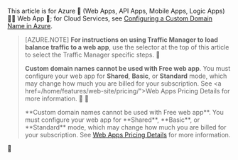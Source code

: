 This article is for Azure  (Web Apps, API Apps, Mobile Apps, Logic Apps)  Web App ; for Cloud Services, see <a href="/develop/net/common-tasks/custom-dns/">Configuring a Custom Domain Name in Azure</a>.

> [AZURE.NOTE]  **For instructions on using Traffic Manager to load balance traffic to a web app**, use the selector at the top of this article to select the Traffic Manager specific steps.

>
> **Custom domain names cannot be used with Free web app**. You must configure your web app for **Shared**, **Basic**, or **Standard** mode, which may change how much you are billed for your subscription. See <a href=/home/features/web-site/pricing/">Web Apps Pricing Details</a> for more information.


><p> **Custom domain names cannot be used with Free web app**. You must configure your web app for **Shared**, **Basic**, or **Standard** mode, which may change how much you are billed for your subscription. See <a href=/home/features/web-site/pricing/">Web Apps Pricing Details</a> for more information.
